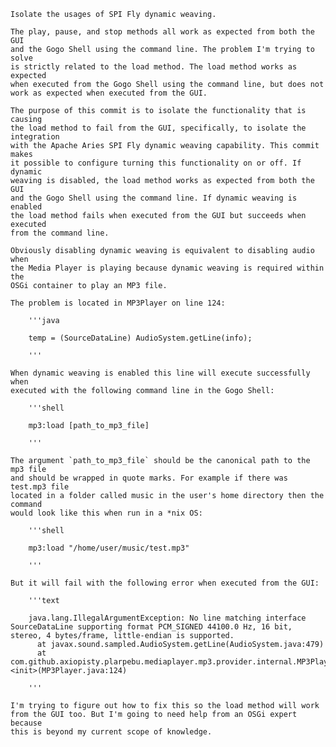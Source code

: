 
    Isolate the usages of SPI Fly dynamic weaving.
    
    The play, pause, and stop methods all work as expected from both the GUI
    and the Gogo Shell using the command line. The problem I'm trying to solve
    is strictly related to the load method. The load method works as expected
    when executed from the Gogo Shell using the command line, but does not
    work as expected when executed from the GUI.
    
    The purpose of this commit is to isolate the functionality that is causing
    the load method to fail from the GUI, specifically, to isolate the integration
    with the Apache Aries SPI Fly dynamic weaving capability. This commit makes
    it possible to configure turning this functionality on or off. If dynamic
    weaving is disabled, the load method works as expected from both the GUI
    and the Gogo Shell using the command line. If dynamic weaving is enabled
    the load method fails when executed from the GUI but succeeds when executed
    from the command line.
    
    Obviously disabling dynamic weaving is equivalent to disabling audio when
    the Media Player is playing because dynamic weaving is required within the
    OSGi container to play an MP3 file.
    
    The problem is located in MP3Player on line 124:
    
        '''java
    
        temp = (SourceDataLine) AudioSystem.getLine(info);
    
        '''
    
    When dynamic weaving is enabled this line will execute successfully when
    executed with the following command line in the Gogo Shell:
    
        '''shell
    
        mp3:load [path_to_mp3_file]
    
        '''
    
    The argument `path_to_mp3_file` should be the canonical path to the mp3 file
    and should be wrapped in quote marks. For example if there was test.mp3 file
    located in a folder called music in the user's home directory then the command
    would look like this when run in a *nix OS:
    
        '''shell
    
        mp3:load "/home/user/music/test.mp3"
    
        '''
    
    But it will fail with the following error when executed from the GUI:
    
        '''text
    
        java.lang.IllegalArgumentException: No line matching interface SourceDataLine supporting format PCM_SIGNED 44100.0 Hz, 16 bit, stereo, 4 bytes/frame, little-endian is supported.
          at javax.sound.sampled.AudioSystem.getLine(AudioSystem.java:479)
          at com.github.axiopisty.plarpebu.mediaplayer.mp3.provider.internal.MP3Player$MP3Reader.<init>(MP3Player.java:124)
    
        '''
    
    I'm trying to figure out how to fix this so the load method will work
    from the GUI too. But I'm going to need help from an OSGi expert because
    this is beyond my current scope of knowledge.


